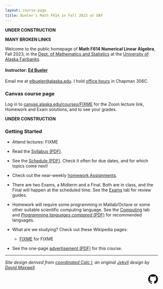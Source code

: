 ```yaml
---
layout: course-page
title: Bueler's Math F614 in Fall 2023 at UAF
---
```


**UNDER CONSTRUCTION**

**MANY BROKEN LINKS**

Welcome to the public homepage of **Math F614 Numerical Linear Algebra**, Fall 2023, in the [Dept. of Mathematics and Statistics](http://www.uaf.edu/dms/) at the [University of Alaska Fairbanks](http://www.uaf.edu/).

#### Instructor:  [Ed Bueler](http://bueler.github.io/)

Email me at [elbueler@alaska.edu](mailto:elbueler@alaska.edu).  I hold [office hours](http://bueler.github.io/OffHrs.htm) in Chapman 306C.

### Canvas course page

Log in to [canvas.alaska.edu/courses/FIXME](FIXME) for the Zoom lecture link, Homework and Exam solutions, and to see your grades.

**UNDER CONSTRUCTION**

### Getting Started

* Attend lectures: FIXME

* Read the [Syllabus (PDF)](assets/general/F23/syllabus.pdf).

* See the [Schedule (PDF)](assets/general/S23/schedule.pdf).  Check it often for due dates, and for which topics come next!

* Check out the near-weekly [homework Assignments](homework.html).

* There are two Exams, a Midterm and a Final.  Both are in class, and the Final will happen at the scheduled time.  See the [Exams](exams.html) tab for review guides.

* Homework will require some programming in Matlab/Octave or some other suitable scientific computing language.  See the [Computing](computing.html) tab and [_Programming languages compared_ (PDF)](https://bueler.github.io/compareMOP.pdf) for recommended languages.



* What are we studying?  Check out these Wikipedia pages:

    * [FIXME](FIXME) for FIXME

* See the one-page [advertisement (PDF)](FIXME) for this course.

---
_Site design derived from [coordinated Calc I](https://uaf-math251.github.io/), an original [Jekyll](https://jekyllrb.com/) design by [David Maxwell](https://damaxwell.github.io/)._

[<img src="assets/images/GitHub-Mark-32px.png" align="right">](https://github.com/bueler/nade "github repository for this site")
